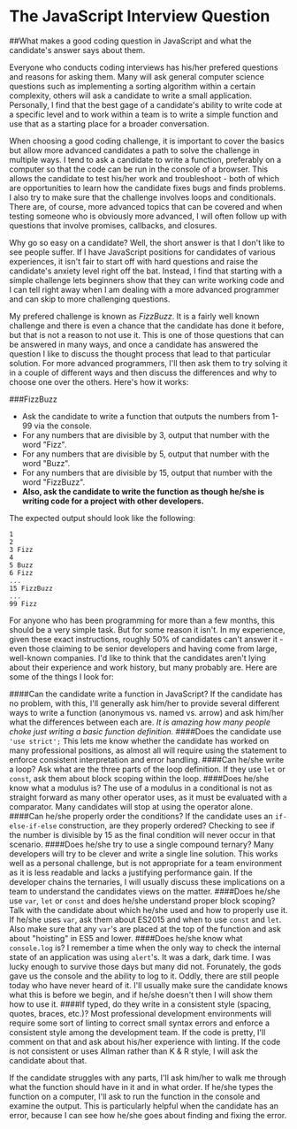 # The JavaScript Interview Question
##What makes a good coding question in JavaScript and what the candidate's answer says about them.

Everyone who conducts coding interviews has his/her prefered questions and reasons for asking them. Many will ask general computer science questions such as implementing a sorting algorithm within a certain complexity, others will ask a candidate to write a small application. Personally, I find that the best gage of a candidate's ability to write code at a specific level and to work within a team is to write a simple function and use that as a starting place for a broader conversation.

When choosing a good coding challenge, it is important to cover the basics but allow more advanced candidates a path to solve the challenge in multiple ways. I tend to ask a candidate to write a function, preferably on a computer so that the code can be run in the console of a browser. This allows the candidate to test his/her work and troubleshoot - both of which are opportunities to learn how the candidate fixes bugs and finds problems. I also try to make sure that the challenge involves loops and conditionals. There are, of course, more advanced topics that can be covered and when testing someone who is obviously more advanced, I will often follow up with questions that involve promises, callbacks, and closures.

Why go so easy on a candidate? Well, the short answer is that I don't like to see people suffer. If I have JavaScript positions for candidates of various experiences, it isn't fair to start off with hard questions and raise the candidate's anxiety level right off the bat. Instead, I find that starting with a simple challenge lets beginners show that they can write working code and I can tell right away when I am dealing with a more advanced programmer and can skip to more challenging questions.

My prefered challenge is known as _FizzBuzz_. It is a fairly well known challenge and there is even a chance that the candidate has done it before, but that is not a reason to not use it. This is one of those questions that can be answered in many ways, and once a candidate has answered the question I like to discuss the thought process that lead to that particular solution. For more advanced programmers, I'll then ask them to try solving it in a couple of different ways and then discuss the differences and why to choose one over the others. Here's how it works:

###FizzBuzz
* Ask the candidate to write a function that outputs the numbers from 1-99 via the console.
* For any numbers that are divisible by 3, output that number with the word "Fizz".
* For any numbers that are divisible by 5, output that number with the word "Buzz".
* For any numbers that are divisible by 15, output that number with the word "FizzBuzz".
* **Also, ask the candidate to write the function as though he/she is writing code for a project with other developers.**

The expected output should look like the following:
```
1
2
3 Fizz
4
5 Buzz
6 Fizz
...
15 FizzBuzz
...
99 Fizz
```

For anyone who has been programming for more than a few months, this should be a very simple task. But for some reason it isn't. In my experience, given these exact instructions, roughly 50% of candidates can't answer it - even those claiming to be senior developers and having come from large, well-known companies. I'd like to think that the candidates aren't lying about their experience and work history, but many probably are. Here are some of the things I look for:

####Can the candidate write a function in JavaScript?
If the candidate has no problem, with this, I'll generally ask him/her to provide several different ways to write a function (anonymous vs. named vs. arrow) and ask him/her what the differences between each are. *It is amazing how many people choke just writing a basic function definition.*
####Does the candidate use `'use strict';`
This lets me know whether the candidate has worked on many professional positions, as almost all will require using the statement to enforce consistent interpretation and error handling.
####Can he/she write a loop?
Ask what are the three parts of the loop definition. If they use `let` or `const`, ask them about block scoping within the loop.
####Does he/she know what a modulus is?
The use of a modulus in a conditional is not as straight forward as many other operator uses, as it must be evaluated with a comparator. Many candidates will stop at using the operator alone.
####Can he/she properly order the conditions?
If the candidate uses an `if-else-if-else` construction, are they properly ordered? Checking to see if the number is divisible by 15 as the final condition will never occur in that scenario.
####Does he/she try to use a single compound ternary?
Many developers will try to be clever and write a single line solution. This works well as a personal challenge, but is not appropriate for a team environment as it is less readable and lacks a justifying performance gain. If the developer chains the ternaries, I will usually discuss these implications on a team to understand the candidates views on the matter.
####Does he/she use `var`, `let` or `const` and does he/she understand proper block scoping?
Talk with the candidate about which he/she used and how to properly use it. If he/she uses `var`, ask them about ES2015 and when to use `const` and `let`. Also make sure that any `var`'s are placed at the top of the function and ask about "hoisting" in ES5 and lower. 
####Does he/she know what `console.log` is?
I remember a time when the only way to check the internal state of an application was using `alert`'s. It was a dark, dark time. I was lucky enough to survive those days but many did not. Forunately, the gods gave us the console and the ability to log to it. Oddly, there are still people today who have never heard of it. I'll usually make sure the candidate knows what this is before we begin, and if he/she doesn't then I will show them how to use it.
####If typed, do they write in a consistent style (spacing, quotes, braces, etc.)?
Most professional development environments will require some sort of linting to correct small syntax errors and enforce a consistent style among the development team. If the code is pretty, I'll comment on that and ask about his/her experience with linting. If the code is not consistent or uses Allman rather than K & R style, I will ask the candidate about that.

If the candidate struggles with any parts, I'll ask him/her to walk me through what the function should have in it and in what order. If he/she types the function on a computer, I'll ask to run the function in the console and examine the output. This is particularly helpful when the candidate has an error, because I can see how he/she goes about finding and fixing the error.
